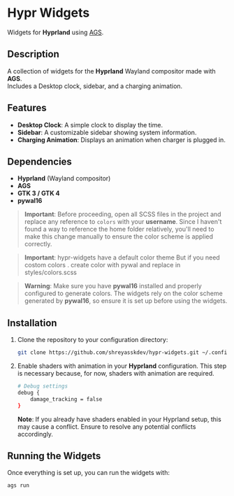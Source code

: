 # Hypr Widgets

Widgets for **Hyprland** using [AGS](https://github.com/Aylur/ags).

## Description

A collection of widgets for the **Hyprland** Wayland compositor made with **AGS**.  
Includes a Desktop clock, sidebar, and a charging animation.

## Features

- **Desktop Clock**: A simple clock to display the time.
- **Sidebar**: A customizable sidebar showing system information.
- **Charging Animation**: Displays an animation when charger is plugged in.

## Dependencies

- **Hyprland** (Wayland compositor)
- **AGS**
- **GTK 3 / GTK 4**
- **pywal16**

> **Important**: Before proceeding, open all SCSS files in the project and replace any reference to `colors` with your **username**. Since I haven't found a way to reference the home folder relatively, you'll need to make this change manually to ensure the color scheme is applied correctly.

> **Important**: hypr-widgets have a default color theme But if you need costom colors . create color with pywal and replace in styles/colors.scss 

> **Warning**: Make sure you have **pywal16** installed and properly configured to generate colors. The widgets rely on the color scheme generated by **pywal16**, so ensure it is set up before using the widgets.

## Installation

1. Clone the repository to your configuration directory:

    ```bash
    git clone https://github.com/shreyasskdev/hypr-widgets.git ~/.config/ags
    ```

2. Enable shaders with animation in your **Hyprland** configuration. This step is necessary because, for now, shaders with animation are required.

    ```bash
    # Debug settings
    debug {
        damage_tracking = false
    }
    ```

    **Note**: If you already have shaders enabled in your Hyprland setup, this may cause a conflict. Ensure to resolve any potential conflicts accordingly.

## Running the Widgets

Once everything is set up, you can run the widgets with:

```bash
ags run 
```

